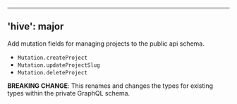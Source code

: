   ---
'hive': major
---

Add mutation fields for managing projects to the public api schema.
- `Mutation.createProject`
- `Mutation.updateProjectSlug`
- `Mutation.deleteProject`

**BREAKING CHANGE**: This renames and changes the types for existing types within the private GraphQL schema.
